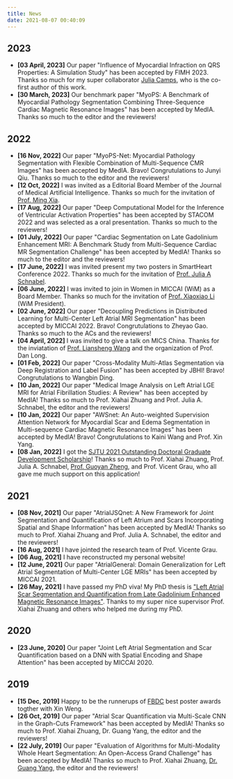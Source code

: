 ```yaml
---
title: News
date: 2021-08-07 00:40:09
---
```


## 2023

* **[03 April, 2023]** Our paper "Influence of Myocardial Infraction on QRS Properties: A Simulation Study" has been accepted by FIMH 2023. Thanks so much for my super collaborator [Julia Camps](https://www.cs.ox.ac.uk/people/julia.camps/), who is the co-first author of this work.
* **[30 March, 2023]** Our benchmark paper "MyoPS: A Benchmark of Myocardial Pathology Segmentation Combining Three-Sequence Cardiac Magnetic Resonance Images" has been accepted by MedIA. Thanks so much to the editor and the reviewers!

## 2022
* **[16 Nov, 2022]** Our paper "MyoPS-Net: Myocardial Pathology Segmentation with Flexible Combination of Multi-Sequence CMR Images" has been accepted by MedIA. Bravo! Congrutulations to Junyi Qiu. Thanks so much to the editor and the reviewers!
* **[12 Oct, 2022]** I was invited as a Editorial Board Member of the Journal of Medical Artificial Intelligence. Thanks so much for the invitation of [Prof. Ming Xia](https://me.sjtu.edu.cn/en/FullTimeTeacher/xiaxi.html).
* **[17 Aug, 2022]** Our paper "Deep Computational Model for the Inference of Ventricular Activation Properties" has been accepted by STACOM 2022 and was selected as a oral presentation. Thanks so much to the reviewers!
* **[01 July, 2022]** Our paper "Cardiac Segmentation on Late Gadolinium Enhancement MRI: A Benchmark Study from Multi-Sequence Cardiac MR Segmentation Challenge" has been accepted by MedIA! Thanks so much to the editor and the reviewers!
* **[17 June, 2022]** I was invited present my two posters in SmartHeart Conference 2022. Thanks so much for the invitation of [Prof. Julia A Schnabel](https://www.kcl.ac.uk/people/julia-a-schnabel).
* **[06 June, 2022]** I was invited to join in Women in MICCAI (WiM) as a Board Member. Thanks so much for the invitation of [Prof. Xiaoxiao Li](https://xxlya.github.io/xiaoxiao/) (WiM President).
* **[02 June, 2022]** Our paper "Decoupling Predictions in Distributed Learning for Multi-Center Left Atrial MRI Segmentation" has been accepted by MICCAI 2022. Bravo! Congrutulations to Zheyao Gao. Thanks so much to the ACs and the reviewers!
* **[04 April, 2022]** I was invited to give a talk on MICS China. Thanks for the inviatation of [Prof. Liansheng Wang](https://informatics.xmu.edu.cn/en/info/1071/1172.htm) and the organization of Prof. Dan Long.
* **[01 Feb, 2022]** Our paper "Cross-Modality Multi-Atlas Segmentation via Deep Registration and Label Fusion" has been accepted by JBHI! Bravo! Congrutulations to Wangbin Ding.
* **[10 Jan, 2022]** Our paper "Medical Image Analysis on Left Atrial LGE MRI for Atrial Fibrillation Studies: A Review" has been accepted by MedIA! Thanks so much to Prof. Xiahai Zhuang and Prof. Julia A. Schnabel, the editor and the reviewers!
* **[10 Jan, 2022]** Our paper "AWSnet: An Auto-weighted Supervision Attention Network for Myocardial Scar and Edema Segmentation in Multi-sequence Cardiac Magnetic Resonance Images" has been accepted by MedIA! Bravo! Congrutulations to Kaini Wang and Prof. Xin Yang.
* **[08 Jan, 2022]** I got the [SJTU 2021 Outstanding Doctoral Graduate Development Scholarship](https://www.gs.sjtu.edu.cn/info/1136/8764.htm)! Thanks so much to Prof. Xiahai Zhuang, Prof. Julia A. Schnabel, [Prof. Guoyan Zheng](https://imr.sjtu.edu.cn/en/po_facultyv/519.html), and Prof. Vicent Grau, who all gave me much support on this application!

## 2021

* **[08 Nov, 2021]** Our paper "AtrialJSQnet: A New Framework for Joint Segmentation and Quantification of Left Atrium and Scars Incorporating Spatial and Shape Information" has been accepted by MedIA! Thanks so much to Prof. Xiahai Zhuang and Prof. Julia A. Schnabel, the editor and the reviewers!
* **[16 Aug, 2021]** I have jointed the research team of Prof. Vicente Grau.
* **[06 Aug, 2021]** I have reconstructed my personal website!
* **[12 June, 2021]** Our paper "AtrialGeneral: Domain Generalization for Left Atrial Segmentation of Multi-Center LGE MRIs" has been accepted by MICCAI 2021.
* **[26 May, 2021]** I have passed my PhD viva! My PhD thesis is ["Left Atrial Scar Segmentation and Quantification from Late Gadolinium Enhanced Magnetic Resonance Images"](https://drive.google.com/file/d/18T8i1J-tptPSHxcsVsCE_J6kfDVJizHS/view?usp=sharing). Thanks to my super nice supervisor Prof. Xiahai Zhuang and others who helped me during my PhD.

## 2020

* **[23 June, 2020]** Our paper "Joint Left Atrial Segmentation and Scar Quantification based on a DNN with Spatial Encoding and Shape Attention" has been accepted by MICCAI 2020.

## 2019

* **[15 Dec, 2019]** Happy to be the runnerups of [FBDC](https://fbdc.fudan.edu.cn/wosterwwession/list.htm) best poster awards togther with Xin Weng.
* **[26 Oct, 2019]** Our paper "Atrial Scar Quantification via Multi-Scale CNN in the Graph-Cuts Framework" has been accepted by MedIA! Thanks so much to Prof. Xiahai Zhuang, Dr. Guang Yang, the editor and the reviewers!
* **[22 July, 2019]** Our paper "Evaluation of Algorithms for Multi-Modality Whole Heart Segmentation: An Open-Access Grand Challenge" has been accepted by MedIA! Thanks so much to Prof. Xiahai Zhuang, [Dr. Guang Yang](https://www.imperial.ac.uk/people/g.yang), the editor and the reviewers!
